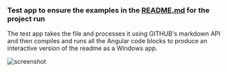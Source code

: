 ### Test app to ensure the examples in the [README.md][0] for the project run

[0]: https://raw.github.com/codemonkeychris/angular-winjs/master/README.md

The test app takes the file and processes it using GITHUB's markdown API and then compiles and runs all the Angular code blocks to produce an interactive version of the readme as a Windows app.

![screenshot](https://raw.github.com/codemonkeychris/angular-winjs/master/test/Readme/screenshot.png)



